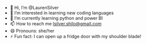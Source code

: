 - 👋 Hi, I’m @LaurenSilver
- 👀 I’m interested in learning new coding languages 
- 🌱 I’m currently learning python and power BI
- 📫 How to reach me lsilver.shilo@gmail.com
- 😄 Pronouns: she/her
- ⚡ Fun fact: I can open up a fridge door with my shoulder blade!

<!---
LaurenSilver/LaurenSilver is a ✨ special ✨ repository because its `README.md` (this file) appears on your GitHub profile.
You can click the Preview link to take a look at your changes.
--->
